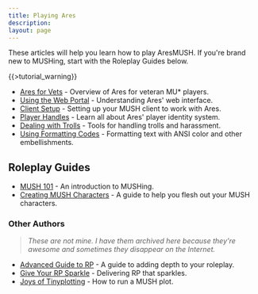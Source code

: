 ```yaml
---
title: Playing Ares
description:
layout: page
---
```


These articles will help you learn how to play AresMUSH.  If you're brand new to MUSHing, start with the Roleplay Guides below.

{{>tutorial_warning}}

* [Ares for Vets](/tutorials/play/ares-for-vets) - Overview of Ares for veteran MU\* players.
* [Using the Web Portal](/web_portal) - Understanding Ares' web interface.
* [Client Setup](/clients) - Setting up your MUSH client to work with Ares.
* [Player Handles](/handles) - Learn all about Ares' player identity system.
* [Dealing with Trolls](/tutorials/manage/trolls) - Tools for handling trolls and harassment.
* [Using Formatting Codes](/tutorials/code/formatting) - Formatting text with ANSI color and other embellishments.

## Roleplay Guides

* [MUSH 101](/mush-101) - An introduction to MUSHing.
* [Creating MUSH Characters](/articles/creating-mush-characters) - A guide to help you flesh out your MUSH characters.


### Other Authors 

> *These are not mine.  I have them archived here because they're awesome and sometimes they disappear on the Internet.*

* [Advanced Guide to RP](/articles/advanced-guide-to-rp) - A guide to adding depth to your roleplay.
* [Give Your RP Sparkle](/articles/give-your-rp-sparkle) - Delivering RP that sparkles.
* [Joys of Tinyplotting](/articles/joys-of-tinyplotting) - How to run a MUSH plot.
